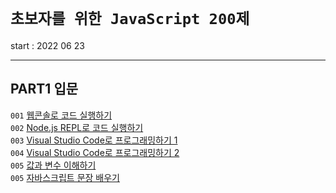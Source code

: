 # `초보자를 위한 JavaScript 200제`

start : 2022 06 23

---

## PART1 입문

`001` [웹콘솔로 코드 실행하기](https://github.com/sunyeongjeong/js_200/tree/main/001)<br>
`002` [Node.js REPL로 코드 실행하기](https://github.com/sunyeongjeong/js_200/tree/main/002)<br>
`003` [Visual Studio Code로 프로그래밍하기 1](https://github.com/sunyeongjeong/js_200/tree/main/003)<br>
`004` [Visual Studio Code로 프로그래밍하기 2](https://github.com/sunyeongjeong/js_200/tree/main/%EC%9E%85%EB%AC%B8/004)<br>
`005` [값과 변수 이해하기]()<br>
`005` [자바스크립트 문장 배우기]()<br>
